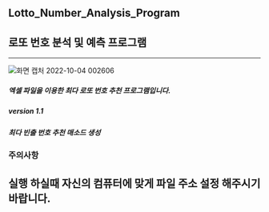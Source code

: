 ## Lotto_Number_Analysis_Program

## 로또 번호 분석 및 예측 프로그램

-------------------------------------------------------------------------------------------------------------------------------------

![화면 캡처 2022-10-04 002606](https://user-images.githubusercontent.com/101334646/193617347-5bc636e1-688e-447a-838d-b2648991b0df.jpg)

##### 엑셀 파일을 이용한 최다 로또 번호 추천 프로그램입니다.

##### version 1.1

##### 최다 빈출 번호 추천 매소드 생성


### 주의사항

## 실행 하실때 자신의 컴퓨터에 맞게 파일 주소 설정 해주시기 바랍니다.
